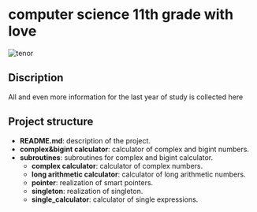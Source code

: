 # computer science 11th grade with love

![tenor](https://tenor.com/bSELJ.gif)

## Discription

All and even more information for the last year of study is collected here

## Project structure

- **README.md**: description of the project.
- **complex&bigint calculator**: calculator of complex and bigint numbers.
- **subroutines**: subroutines for complex and bigint calculator.
  - **complex calculator**: calculator of complex numbers.
  - **long arithmetic calculator**: calculator of long arithmetic numbers.
  - **pointer**: realization of smart pointers.
  - **singleton**: realization of singleton.
  - **single_calculator**: calculator of single expressions.

